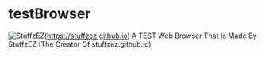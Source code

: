 # testBrowser
![StuffzEZ](https://img.shields.io/badge/Made_By-StuffzEZ-orange)(https://stuffzez.github.io)
A TEST Web Browser That Is Made By StuffzEZ (The Creator Of stuffzez.github.io)
